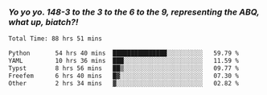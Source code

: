 ### ***Yo yo yo. 148-3 to the 3 to the 6 to the 9, representing the ABQ, what up, biatch?!***

<!--START_SECTION:waka-->

```txt
Total Time: 88 hrs 51 mins

Python       54 hrs 40 mins  ███████████████░░░░░░░░░░   59.79 %
YAML         10 hrs 36 mins  ███░░░░░░░░░░░░░░░░░░░░░░   11.59 %
Typst        8 hrs 56 mins   ██▒░░░░░░░░░░░░░░░░░░░░░░   09.77 %
Freefem      6 hrs 40 mins   █▓░░░░░░░░░░░░░░░░░░░░░░░   07.30 %
Other        2 hrs 34 mins   ▓░░░░░░░░░░░░░░░░░░░░░░░░   02.82 %
```

<!--END_SECTION:waka-->

<!--
**AJMC2002/AJMC2002** is a ✨ _special_ ✨ repository because its `README.md` (this file) appears on your GitHub profile.

Here are some ideas to get you started:

- 🔭 I’m currently working on ...
- 🌱 I’m currently learning ...
- 👯 I’m looking to collaborate on ...
- 🤔 I’m looking for help with ...
- 💬 Ask me about ...
- 📫 How to reach me: ...
- 😄 Pronouns: ...
- ⚡ Fun fact: ...
-->
